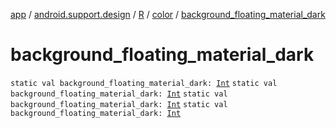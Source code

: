 [app](../../../index.md) / [android.support.design](../../index.md) / [R](../index.md) / [color](index.md) / [background_floating_material_dark](.)

# background_floating_material_dark

`static val background_floating_material_dark: `[`Int`](https://kotlinlang.org/api/latest/jvm/stdlib/kotlin/-int/index.html)
`static val background_floating_material_dark: `[`Int`](https://kotlinlang.org/api/latest/jvm/stdlib/kotlin/-int/index.html)
`static val background_floating_material_dark: `[`Int`](https://kotlinlang.org/api/latest/jvm/stdlib/kotlin/-int/index.html)
`static val background_floating_material_dark: `[`Int`](https://kotlinlang.org/api/latest/jvm/stdlib/kotlin/-int/index.html)